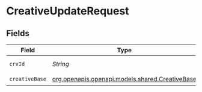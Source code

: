 # CreativeUpdateRequest


## Fields

| Field                                                                                  | Type                                                                                   | Required                                                                               | Description                                                                            | Example                                                                                |
| -------------------------------------------------------------------------------------- | -------------------------------------------------------------------------------------- | -------------------------------------------------------------------------------------- | -------------------------------------------------------------------------------------- | -------------------------------------------------------------------------------------- |
| `crvId`                                                                                | *String*                                                                               | :heavy_check_mark:                                                                     | id of the creative                                                                     | crv_2a3b096c409b32c                                                                    |
| `creativeBase`                                                                         | [org.openapis.openapi.models.shared.CreativeBase](../../models/shared/CreativeBase.md) | :heavy_check_mark:                                                                     | N/A                                                                                    |                                                                                        |